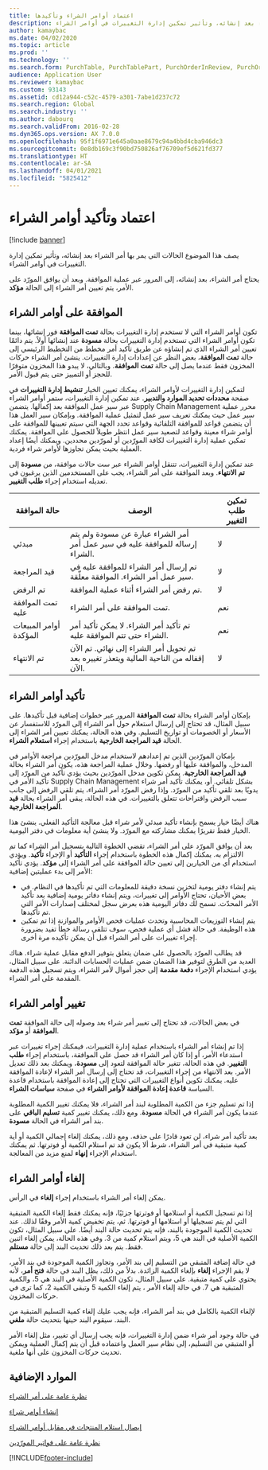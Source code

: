 ```yaml
---
title: اعتماد أوامر الشراء وتأكيدها
description: يصف هذا الموضوع الحالات التي يمر بها أمر الشراء بعد إنشائه، وتأثير تمكين إدارة التغييرات في أوامر الشراء.
author: kamaybac
ms.date: 04/02/2020
ms.topic: article
ms.prod: ''
ms.technology: ''
ms.search.form: PurchTable, PurchTablePart, PurchOrderInReview, PurchOrderApproved, PurchOrderInDraft, PurchOrderAssignedToMe, VendPurchOrderJournalListPage, PurchTableWorkflowDropDialog, VendPurchOrderJournal
audience: Application User
ms.reviewer: kamaybac
ms.custom: 93143
ms.assetid: cd12a944-c52c-4579-a301-7abe1d237c72
ms.search.region: Global
ms.search.industry: ''
ms.author: dabourq
ms.search.validFrom: 2016-02-28
ms.dyn365.ops.version: AX 7.0.0
ms.openlocfilehash: 95f1f6971e645a0aae8679c94a4bbd4cba946dc3
ms.sourcegitcommit: 0e8db169c3f90bd750826af76709ef5d621fd377
ms.translationtype: HT
ms.contentlocale: ar-SA
ms.lasthandoff: 04/01/2021
ms.locfileid: "5825412"
---
```

# <a name="approve-and-confirm-purchase-orders"></a>اعتماد وتأكيد أوامر الشراء

[!include [banner](../includes/banner.md)]

يصف هذا الموضوع الحالات التي يمر بها أمر الشراء بعد إنشائه، وتأثير تمكين إدارة التغييرات في أوامر الشراء.

يحتاج أمر الشراء، بعد إنشائه، إلى المرور عبر عملية الموافقة. وبعد أن يوافق المورّد على الأمر، يتم تعيين أمر الشراء إلى الحالة **مؤكد**.

## <a name="approval-of-purchase-orders"></a>الموافقة على أوامر الشراء
تكون أوامر الشراء التي لا تستخدم إدارة التغييرات بحالة **تمت الموافقة** فور إنشائها، بينما تكون أوامر الشراء التي تستخدم إدارة التغييرات بحالة **مسودة** عند إنشائها أولاً. يتم دائمًا تعيين أمر الشراء الذي تم إنشاؤه عن طريق تأكيد أمر مخطط من التخطيط الرئيسي إلى حالة **تمت الموافقة**، بغض النظر عن إعدادات إدارة التغييرات. ينشئ أمر الشراء حركات المخزون فقط عندما يصل إلى حالة **تمت الموافقة**. وبالتالي، لا يبدو هذا المخزون متوفرًا للحجز أو التمييز حتى يتم قبول الأمر.

لتمكين إدارة التغييرات لأوامر الشراء، يمكنك تعيين الخيار **تنشيط إدارة التغييرات‬** في صفحة **محددات تحديد الموارد والتدبير**. عند تمكين إدارة التغييرات، ستمر أوامر الشراء عبر سير عمل الموافقة بعد إكمالها. يتضمن Supply Chain Management محرر عملية سير عمل حيث يمكنك تعريف سير عمل لتمثيل عملية الموافقة. وبإمكان سير العمل هذا أن يتضمن قواعد للموافقة التلقائية وقواعد تحدد الجهة التي سيتم تعيينها للموافقة على أوامر شراء معينة وقواعد لتصعيد سير عمل انتظر طويلاً للحصول على الموافقة. يمكنك تمكين عملية إدارة التغييرات لكافة المورّدين أو لمورّدين محددين. ويمكنك أيضًا إعداد العملية بحيث يمكن تجاوزها لأوامر شراء فردية.

عند تمكين إدارة التغييرات، تتنقل أوامر الشراء عبر ست حالات موافقة، من **مسودة‬** إلى **تم الانتهاء‬**. وبعد الموافقة على أمر الشراء، يجب على المستخدمين الذين يرغبون في تعديله استخدام إجراء **طلب التغيير**.

| حالة الموافقة | ‏‏الوصف                                                                      | تمكين طلب التغيير |
|-----------------|----------------------------------------------------------------------------------|---------------------------|
| مبدئي           | أمر الشراء عبارة عن مسودة ولم يتم إرساله للموافقة عليه في سير عمل أمر الشراء.     | لا                        |
| قيد المراجعة       | تم إرسال أمر الشراء للموافقة عليه في سير عمل أمر الشراء. الموافقة معلّقة.       | لا                        |
| تم الرفض        | تم رفض أمر الشراء أثناء عملية الموافقة.                                 | لا                        |
| تمت الموافقة عليه        | تمت الموافقة على أمر الشراء.                                                             | ‏‏نعم                       |
| أوامر المبيعات المؤكدة       | تم تأكيد أمر الشراء. لا يمكن تأكيد أمر الشراء حتى تتم الموافقة عليه.        | ‏‏نعم                       |
| تم الانتهاء       | تم تحويل أمر الشراء إلى نهائي. تم الآن إقفاله من الناحية المالية ويتعذر تغييره بعد الآن. | لا                        |

## <a name="confirming-purchase-orders"></a>تأكيد أوامر الشراء
بإمكان أوامر الشراء بحالة **تمت الموافقة** المرور عبر خطوات إضافية قبل تأكيدها. على سبيل المثال، قد تحتاج إلى إرسال استعلام حول أمر الشراء إلى المورّد للاستفسار عن الأسعار أو الخصومات أو تواريخ التسليم. وفي هذه الحالة، يمكنك تعيين أمر الشراء إلى الحالة **قيد المراجعة الخارجية‬** باستخدام إجراء **استعلام الشراء‬**.

بإمكان المورّدين الذين تم إعدادهم لاستخدام مدخل المورّدين مراجعة الأوامر في المدخل، والموافقة عليها أو رفضها. وخلال عملية المراجعة هذه، يكون أمر الشراء بحالة **قيد المراجعة الخارجية**. يمكن تكوين مدخل المورّدين بحيث يؤدي تأكيد من المورّد إلى تأكيد الأمر في Supply Chain Management بشكل تلقائي. أو، يمكنك تأكيد أمر شراء يدويًا بعد تلقي تأكيد من المورّد. وإذا رفض المورّد أمر الشراء، يتم تلقي الرفض إلى جانب سبب الرفض واقتراحات تتعلق بالتغييرات. في هذه الحالة، يبقى أمر الشراء بحالة **قيد المراجعة الخارجية**.

هناك أيضًا خيار يسمح بإنشاء تأكيد مبدئي لأمر شراء قبل معالجة التأكيد الفعلي. ينشئ هذا الخيار فقط تقريرًا يمكنك مشاركته مع المورّد. ولا ينشئ أية معلومات في دفتر اليومية.

بعد أن يوافق المورّد على أمر الشراء، تقضي الخطوة التالية بتسجيل أمر الشراء كما تم الالتزام به. يمكنك إكمال هذه الخطوة باستخدام إجراء **التأكيد** أو الإجراء **تأكيد**. ويؤدي استخدام أي من الخيارين إلى تعيين حالة الموافقة على أمر الشراء إلى **مؤكد**. يؤدي تأكيد الأمر إلى بدء عمليتين إضافية:

-   يتم إنشاء دفتر يومية لتخزين نسخة دقيقة للمعلومات التي تم تأكيدها في النظام. في بعض الأحيان، تحتاج الأوامر إلى تغييرات، ويتم إنشاء دفاتر يومية إضافية بعد تأكيد الأمر المحدّث. تسمح لك دفاتر اليومية هذه بعرض سجل لمختلف إصدارات الأمر التي تم تأكيدها.
-   يتم إنشاء التوزيعات المحاسبية وتحدث عمليات فحص الأوامر والموازنة إذا تم تمكين هذه الوظيفة. في حالة فشل أي عملية فحص، سوف تتلقى رسالة خطأ تفيد بضرورة إجراء تغييرات على أمر الشراء قبل أن يمكن تأكيده مرة أخرى.

قد يطالب المورّد بالحصول على ضمان يتعلق بتوفير الدفع مقابل عملية شراء. هناك العديد من الطرق لتوفير هذا الضمان ضمن عمليات الحسابات الدائنة. على سبيل المثال، يؤدي استخدام الإجراء **دفعة مقدمة** إلى حجز أموال لأمر الشراء، ويتم تسجيل هذه الدفعة المقدمة على أمر الشراء.

## <a name="changing-purchase-orders"></a>تغيير أوامر الشراء
في بعض الحالات، قد تحتاج إلى تغيير أمر شراء بعد وصوله إلى حالة الموافقة **تمت الموافقة** أو **مؤكد**.

إذا تم إنشاء أمر الشراء باستخدام عملية إدارة التغييرات، فيمكنك إجراء تغييرات عبر استدعاء الأمر، أو إذا كان أمر الشراء قد حصل على الموافقة، باستخدام إجراء **طلب التغيير**. في هذه الحالة، تتغير حالة الموافقة لتعود إلى **مسودة**، ويمكنك بعد ذلك تعديل الأمر. بعد الانتهاء من إجراء التغييرات، قد تحتاج إلى إرسال أمر الشراء لإعادة الموافقة عليه. يمكنك تكوين أنواع التغييرات التي تحتاج إلى إعادة الموافقة باستخدام قاعدة السياسة **قاعدة إعادة الموافقة لأوامر الشراء‬** في صفحة **سياسات الشراء**.

إذا تم تسليم جزء من الكمية المطلوبة لبند أمر الشراء، فلا يمكنك تغيير الكمية المطلوبة عندما يكون أمر الشراء في الحالة **مسودة**. ومع ذلك، يمكنك تغيير كمية **تسليم الباقي** على بند أمر الشراء في الحالة **مسودة**.

بعد تأكيد أمر شراء، لن تعود قادرًا على حذفه. ومع ذلك، يمكنك إلغاء إجمالي الكمية أو أية كمية متبقية في أمر الشراء، شرط ألا يكون قد تم استلام الكمية أو فوترتها. ثم يمكنك استخدام الإجراء **إنهاء‬** لمنع مزيد من المعالجة. 


## <a name="canceling-purchase-orders"></a>إلغاء أوامر الشراء

يمكن إلغاء أمر الشراء باستخدام إجراء **إلغاء** في الرأس.

إذا تم تسجيل الكمية أو استلامها أو فوترتها جزئيًا، فإنه يمكنك فقط إلغاء الكمية المتبقية التي لم يتم تسجيلها أو استلامها أو فوترتها. ثم، يتم تخفيض كمية الأمر وفقًا لذلك. عند تحديث الكمية الموجودة بالبند، فإنه يتم تحديث حالة البند أيضًا. على سبيل المثال، تكون الكمية الأصلية في البند هي 5، ويتم استلام كمية من 3. وفي هذه الحالة، يمكن إلغاء اثنين فقط. يتم بعد ذلك تحديث البند إلى حالة **مستلم**.

في حالة إضافة المتبقي من التسليم إلى بند الأمر، وتجاوز الكمية الموجودة في بند الأمر، لا يقم الإجراء **إلغاء** بإلغاء الكمية الزائدة. بدلاً من ذلك، يظل البند في حالة **فتح أمر**، لأنه يحتوي على كمية متبقية. على سبيل المثال، تكون الكمية الأصلية في البند هي 5، والكمية المتبقية هي 7. في حالة إلغاء الأمر ، يتم إلغاء الكمية 5 وتبقى الكمية 2، كما ترى في حركات المخزون.

لإلغاء الكمية بالكامل في بند أمر الشراء، فإنه يجب عليك إلغاء كمية التسليم المتبقية من البند. سيقوم البند حينها بتحديث حالة **ملغي**.

في حالة وجود أمر شراء ضمن إدارة التغييرات، فإنه يجب إرسال أي تغيير، مثل إلغاء الأمر أو المتبقي من التسليم، إلى نظام سير العمل واعتماده قبل أن يتم إكمال العملية ويمكن تحديث حركات المخزون على أنها ملغية.

<a name="additional-resources"></a>الموارد الإضافية
--------

[نظرة عامة على أمر الشراء](purchase-order-overview.md)

[إنشاء أوامر شراء](purchase-order-creation.md)

[إيصال استلام المنتجات في مقابل أوامر الشراء](product-receipt-against-purchase-orders.md)

[نظرة عامة على فواتير المورّدين](../../finance/accounts-payable/vendor-invoices-overview.md)





[!INCLUDE[footer-include](../../includes/footer-banner.md)]
